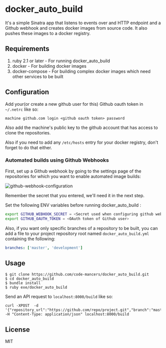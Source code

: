 docker_auto_build
=================

It's a simple Sinatra app that listens to events over and HTTP endpoint and
a Github webhook and creates docker images from source code. It also pushes these
images to a docker registry.

## Requirements

1. ruby 2.1 or later - For running docker_auto_build
2. docker - For building docker images
3. docker-compose - For building complex docker images which need other services to be built


## Configuration

Add your(or create a new github user for this) Github oauth token in `~/.netrc` like so:

    machine github.com login <github oauth token> password

Also add the machine's public key to the github account that has access to clone the repositories.

Also if you need to add any `/etc/hosts` entry for your docker registry, don't
forget to do that either.

### Automated builds using Github Webhooks

First, set up a Github webhook by going to the settings page of the repositories
for which you want to enable automated image builds:

![github-webhook-configuration](https://s3-ap-southeast-1.amazonaws.com/uploads-ap.hipchat.com/39906/538857/V2BN0dDNhrTnuRO/upload.png)

Remember the secret that you entered, we'll need it in the next step.

Set the following ENV variables before running docker_auto_build :

```bash
export GITHUB_WEBHOOK_SECRET = <Secret used when configuring github webhook>
export GITHUB_OAUTH_TOKEN = <OAuth token of Github user>
```

Also, if you want only specific branches of a repository to be built, you
can add a file to your project repository root named `docker_auto_build.yml`
containing the following:

```yaml
branches: ['master', 'development']
```


## Usage

    $ git clone https://github.com/code-mancers/docker_auto_build.git
    $ cd docker_auto_build
    $ bundle install
    $ ruby exe/docker_auto_build

Send an API request to `localhost:8000/build` like so:

```
curl -XPOST  -d '{"repository_url":"https://github.com/repo/project.git","branch":"master","image_name":"my.dockerhub:5000/image_name:tag"}' -H "Content-Type: application/json" localhost:8000/build
```

## License

MIT
